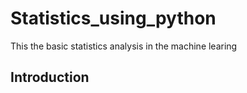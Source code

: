 # Statistics_using_python
This the basic statistics analysis in the machine learing 

## Introduction


